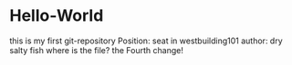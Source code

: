 # Hello-World
this is my first git-repository
Position: seat in westbuilding101
author: dry salty fish
where is the file?
the Fourth change!


